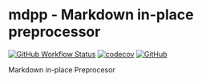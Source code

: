 # mdpp - Markdown in-place preprocessor

[![GitHub Workflow Status](https://img.shields.io/github/actions/workflow/status/acuarica/mdpp/test.yml?style=flat&logo=githubactions)](https://github.com/acuarica/mdpp/actions/workflows/test.yml)
[![codecov](https://codecov.io/github/acuarica/mdpp/graph/badge.svg?token=O1XDX10UYG)](https://codecov.io/github/acuarica/mdpp)
[![GitHub](https://img.shields.io/github/license/acuarica/mdpp?style=flat)](https://github.com/acuarica/mdpp/blob/main/LICENSE)

Markdown in-place Preprocesor

